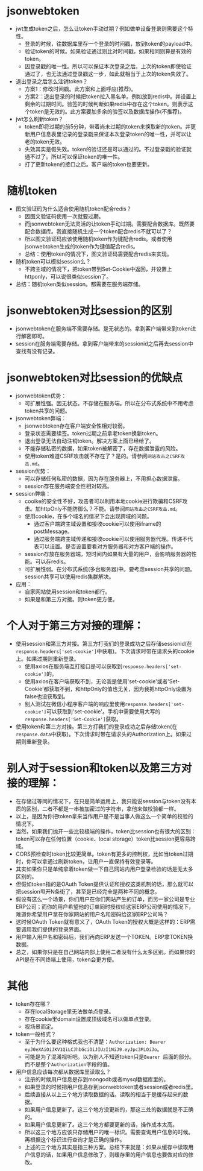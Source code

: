 # jsonwebtoken
* jwt生成token之后，怎么让token手动过期？例如做单设备登录则需要这个特性。
    - 登录的时候，往数据库里存一个登录的时间戳，放到token的payload中。
    - 验证token的时候。如果验证通过则比对时间戳，如果相同则算是有效的token。
    - 因登录戳的唯一性。所以可以保证本次登录之后。上次的token即使验证通过了，也无法通过登录戳这一步，如此就相当于上次的token失效了。
* 退出登录之后怎么注销token？
    - 方案1：修改时间戳。此方案和上面呼应(推荐)。
    - 方案2：退出登录的时候把token拉入黑名单。例如放到redis中。并设置上剩余的过期时间。验签的时候判断如果redis中存在这个token。则表示这个token是无效的。此方案要加多余的验签以及数据库操作(不推荐)。
* jwt怎么刷新token？
    - token即将过期的前5分钟，带着尚未过期的token来换取新的token。并更新用户信息表里记录的登录戳来保证本次登录token的唯一性，并可以让老的token无效。
    - 失效其实是假失效。token的验证还是可以通过的。不过登录戳的验证就通不过了。所以可以保证token的唯一性。
    - 打了更新token的接口之后。客户端的token也要更新。

# 随机token
* 图文验证码为什么适合使用随机token配合redis？
    - 因图文验证码使用一次就要过期。
    - 而jsonwebtoken无法灵活的让token手动过期。需要配合数据库。既然要配合数据库。我直接随机生成一个token配合redis不就可以了？
    - 所以图文验证码应该使用随机token作为键配合redis。或者使用jsonwebtoken生成的token作为键值配合redis。
    - 总结：使用token的情况下，图文验证码需要配合redis来实现。
* 随机token可以模拟session么？
    - 不跨主域的情况下，把token带到Set-Cookie中返回，并设置上httponly，可以说很类似session了。
* 总结：随机token类似session。都需要在服务端存储。

# jsonwebtoken对比session的区别
* jsonwebtoken在服务端不需要存储。是无状态的。拿到客户端带来到token进行解密即可。
* session在服务端需要存储。拿到客户端带来的sessionid之后再去session中查找有没有记录。

# jsonwebtoken对比session的优缺点
* jsonwebtoken优势：
    - 可扩展性强。因无状态。不存储在服务端。所以在分布式系统中不用考虑token共享的问题。
* jsonwebtoken弊端：
    - jsonwebtoken存在客户端安全性相对较弱。
    - 登录状态需要续签。token过期之前拿老token换新token。
    - 退出登录无法自动注销token。解决方案上面已经给了。
    - 不能存储私密的数据，如果token被解密了，存在数据泄露的风险。
    - 使用token难道CSRF攻击就不存在了？是的。请参阅```网站攻击之CSRF攻击.md```。
* session优势：
    - 可以存储任何私密的数据，因为存在服务器上，不用担心数据泄露。
    - session存在服务端安全性相对较高。
* session弊端：
    - cooike的安全性不好，攻击者可以利用本地cookie进行欺骗和CSRF攻击。加httpOnly不能防御么？不能。请参阅```网站攻击之CSRF攻击.md```。
    - 使用cookie，在多个域名的情况下会出现跨域的问题。
        - 通过客户端跨主域设置和接收cookie可以使用iframe的postMessage。
        - 通过服务端跨主域传递和接收cookie可以使用服务器代理。传递不代表可以设置。是否设置要看对方服务器和对方客户端的操作。
    - session存放在服务器端，短时间内如果有大量的用户，会影响服务器的性能。可以存redis。
    - 可扩展性弱。在分布式系统(多台服务器)中。要考虑session共享的问题。session共享可以使用redis集群解决。
* 应用：
    - 自家网站使用session和token都行。
    - 如果是和第三方对接。则token更方便。

# 个人对于第三方对接的理解：
* 使用session和第三方对接。第三方打我们的登录成功之后存储sessionid(在```response.headers['set-cookie']```中获取)。下次请求时带在请求头的cookie上。如果过期则重新登录。
    - 使用axios在服务端互打接口是可以获取到```response.headers['set-cookie']```的。
    - 使用axios在客户端获取不到，无论我是使用'set-cookie'或者'Set-Cookie'都获取不到，和httpOnly的值也无关，因为我把httpOnly设置为false也没获取到。
    - 别人测试在微信小程序客户端的响应里使用```response.headers['set-cookie']```可以获取到'set-cookie'。手机中需要使用大写的```response.headers['Set-Cookie']```获取。
* 使用token和第三方对接。第三方打我们的登录成功之后存储token(在```response.data```中获取)。下次请求时带在请求头的Authorization上。如果过期则重新登录。

# 别人对于session和token以及第三方对接的理解：
* 在存储过等同的情况下，在只是简单运用上，我只能说session与token没有本质的区别，二者不都是一串被加密过的字符串，拿他来做校验都一样。
* 以上，是因为你把token拿来当作用户是不是当事人做这么一个简单的校验的情况下。
* 当然，如果我们抛开一些比较极端的操作，token比session也有很大的区别：token可以存在任何位置（cookie、local storage）token比session更容易跨域。
* CORS预检查时token比较更简单。token有更多的控制权，比如当token过期时，你可以拿通过刷新token，让用户一直保持有效登录等。
* 其实如果你只是单纯拿着token做一下自己网站内用户登录检验的话是无太多区别的。
* 但假如token指的是OAuth Token提供认证和授权这类机制的话，那么就可以把session甩开N条街了，甚至是已经完全是两种不同的概念。
* 假设有这么一个场景，你们用户在你们网站产生的订单，而另一家公司是专业ERP公司；而你的用户希望他的订单同时授权给这家ERP公司使用的情况下，难道你希望用户拿在你家网站的用户名和密码给这家ERP公司吗？
* 这时候OAuth Token就有意义了，OAuth Token的授权大概是这样的：ERP需要调用我们提供的登录界面。
* 用户输入用户名和密码后，我们再向ERP发送一个TOKEN。ERP拿TOKEN换数据。
* 总之，如果你只是在自己网站内部上使用二者没有什么太多区别。而如果你的API是在不同终端上使用，token会更方便。

# 其他
* token存在哪？
    - 存在localStorage里无法做单点登录。
    - 存在cookie里domain设置成顶级域名可以做单点登录。
    - 视场景而定。
* token一般格式？
    - 至于为什么要这种格式我也不清楚：```Authorization: Bearer eyJ0eXAiOiJKV1QiLCJhbGciOiJIUzI1NiJ9.eyJpc3MiOiJo```。
    - 可能是为了混淆视听吧。以为别人不知道token只是```Bearer ```后面的部分。而不是整个```Authorization```字段的值。
* 用户信息应该每次都从数据库里读取么？
    - 注册的时候用户信息是存到mongodb或者mysql数据库里的。
    - 如果登录的时候把用户信息存到jsonwebtoken或者session或者redis里。
    - 后续直接从以上三个地方读取数据的话。读取的相当于是缓存起来的数据。
    - 如果用户信息更新了。这三个地方没更新的，那这三处的数据就是不正确的。
    - 如果用户信息更新了。这三个地方都要更新的话，操作成本太高。
    - 所以这三个地方应该只存储用户的唯一标识。需要查询用户信息的时候。再根据这个标识进行查询才是正确的操作。
    - 上述的三个地方其实是指三种方案。总结下来就是：如果从缓存中读取用户信息的话，如果用户信息修改了，则缓存里的用户信息也要做对应的修改。
